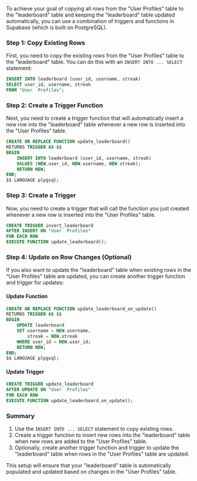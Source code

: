 To achieve your goal of copying all rows from the "User  Profiles" table to the "leaderboard" table and keeping the "leaderboard" table updated automatically, you can use a combination of triggers and functions in Supabase (which is built on PostgreSQL).

### Step 1: Copy Existing Rows

First, you need to copy the existing rows from the "User  Profiles" table to the "leaderboard" table. You can do this with an `INSERT INTO ... SELECT` statement:

```sql
INSERT INTO leaderboard (user_id, username, streak)
SELECT user_id, username, streak
FROM "User  Profiles";
```

### Step 2: Create a Trigger Function

Next, you need to create a trigger function that will automatically insert a new row into the "leaderboard" table whenever a new row is inserted into the "User  Profiles" table.

```sql
CREATE OR REPLACE FUNCTION update_leaderboard()
RETURNS TRIGGER AS $$
BEGIN
    INSERT INTO leaderboard (user_id, username, streak)
    VALUES (NEW.user_id, NEW.username, NEW.streak);
    RETURN NEW;
END;
$$ LANGUAGE plpgsql;
```

### Step 3: Create a Trigger

Now, you need to create a trigger that will call the function you just created whenever a new row is inserted into the "User  Profiles" table.

```sql
CREATE TRIGGER insert_leaderboard
AFTER INSERT ON "User  Profiles"
FOR EACH ROW
EXECUTE FUNCTION update_leaderboard();
```

### Step 4: Update on Row Changes (Optional)

If you also want to update the "leaderboard" table when existing rows in the "User  Profiles" table are updated, you can create another trigger function and trigger for updates:

#### Update Function

```sql
CREATE OR REPLACE FUNCTION update_leaderboard_on_update()
RETURNS TRIGGER AS $$
BEGIN
    UPDATE leaderboard
    SET username = NEW.username,
        streak = NEW.streak
    WHERE user_id = NEW.user_id;
    RETURN NEW;
END;
$$ LANGUAGE plpgsql;
```

#### Update Trigger

```sql
CREATE TRIGGER update_leaderboard
AFTER UPDATE ON "User  Profiles"
FOR EACH ROW
EXECUTE FUNCTION update_leaderboard_on_update();
```

### Summary

1. Use the `INSERT INTO ... SELECT` statement to copy existing rows.
2. Create a trigger function to insert new rows into the "leaderboard" table when new rows are added to the "User  Profiles" table.
3. Optionally, create another trigger function and trigger to update the "leaderboard" table when rows in the "User  Profiles" table are updated.

This setup will ensure that your "leaderboard" table is automatically populated and updated based on changes in the "User  Profiles" table.